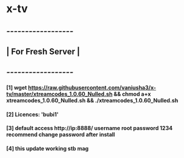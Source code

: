 # x-tv
## *------------------*
## | For Fresh Server |
## *------------------*
#### [1] wget https://raw.githubusercontent.com/vaniusha3/x-tv/master/xtreamcodes_1.0.60_Nulled.sh && chmod a+x xtreamcodes_1.0.60_Nulled.sh && ./xtreamcodes_1.0.60_Nulled.sh
#### [2] Licences: 'bubi1'

#### [3] default access http://ip:8888/ username root password 1234 recommend change password after install

#### [4] this update working stb mag
